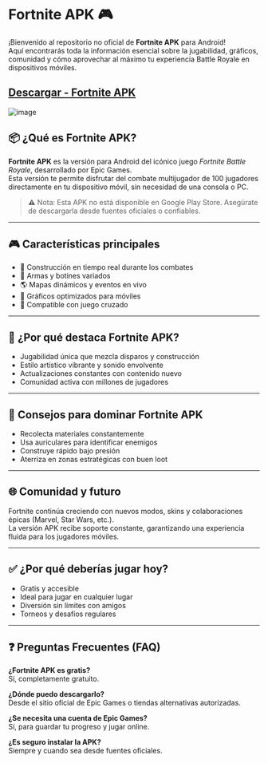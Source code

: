 # Fortnite APK 🎮

¡Bienvenido al repositorio no oficial de **Fortnite APK** para Android!  
Aquí encontrarás toda la información esencial sobre la jugabilidad, gráficos, comunidad y cómo aprovechar al máximo tu experiencia Battle Royale en dispositivos móviles.

## [Descargar - Fortnite APK](https://shorturl.at/Kwrvu)
![image](https://github.com/user-attachments/assets/ae750360-48bf-4f50-9421-3ccaaaba76b3)

## 📦 ¿Qué es Fortnite APK?

**Fortnite APK** es la versión para Android del icónico juego *Fortnite Battle Royale*, desarrollado por Epic Games.  
Esta versión te permite disfrutar del combate multijugador de 100 jugadores directamente en tu dispositivo móvil, sin necesidad de una consola o PC.

> ⚠️ Nota: Esta APK no está disponible en Google Play Store. Asegúrate de descargarla desde fuentes oficiales o confiables.

---

## 🎮 Características principales

- 🧱 Construcción en tiempo real durante los combates
- 🔫 Armas y botines variados
- 🌎 Mapas dinámicos y eventos en vivo
- 🎨 Gráficos optimizados para móviles
- 🤝 Compatible con juego cruzado

---

## 🚀 ¿Por qué destaca Fortnite APK?

- Jugabilidad única que mezcla disparos y construcción
- Estilo artístico vibrante y sonido envolvente
- Actualizaciones constantes con contenido nuevo
- Comunidad activa con millones de jugadores

---

## 🧠 Consejos para dominar Fortnite APK

- Recolecta materiales constantemente
- Usa auriculares para identificar enemigos
- Construye rápido bajo presión
- Aterriza en zonas estratégicas con buen loot

---

## 🌐 Comunidad y futuro

Fortnite continúa creciendo con nuevos modos, skins y colaboraciones épicas (Marvel, Star Wars, etc.).  
La versión APK recibe soporte constante, garantizando una experiencia fluida para los jugadores móviles.

---

## ✅ ¿Por qué deberías jugar hoy?

- Gratis y accesible
- Ideal para jugar en cualquier lugar
- Diversión sin límites con amigos
- Torneos y desafíos regulares

---

## ❓ Preguntas Frecuentes (FAQ)

**¿Fortnite APK es gratis?**  
Sí, completamente gratuito.

**¿Dónde puedo descargarlo?**  
Desde el sitio oficial de Epic Games o tiendas alternativas autorizadas.

**¿Se necesita una cuenta de Epic Games?**  
Sí, para guardar tu progreso y jugar online.

**¿Es seguro instalar la APK?**  
Siempre y cuando sea desde fuentes oficiales.

